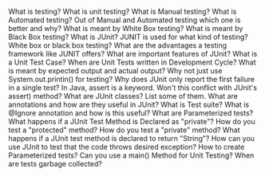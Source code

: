 What is testing?
What is unit testing?
What is Manual testing?
What is Automated testing?
Out of Manual and Automated testing which one is better and why?
What is meant by White Box testing?
What is meant by Black Box testing?
What is JUnit?
JUNIT is used for what kind of testing? White box or black box testing?
What are the advantages a testing framework like JUNIT offers?
What are important features of JUnit?
What is a Unit Test Case?
When are Unit Tests written in Development Cycle?
What is meant by expected output and actual output?
Why not just use System.out.printin() for testing?
Why does JUnit only report the first failure in a single test?
In Java, assert is a keyword. Won't this conflict with JUnit's assert) method?
What are JUnit classes? List some of them.
What are annotations and how are they useful in JUnit?
What is Test suite?
What is @Ignore annotation and how is this useful?
What are Parameterized tests?
What happens if a JUnit Test Method is Declared as "private"?
How do you test a "protected" method?
How do you test a "private" method?
What happens if a JUnit test method is declared to return "String"?
How can you use JUnit to test that the code throws desired exception?
How to create Parameterized tests?
Can you use a main() Method for Unit Testing?
When are tests garbage collected?